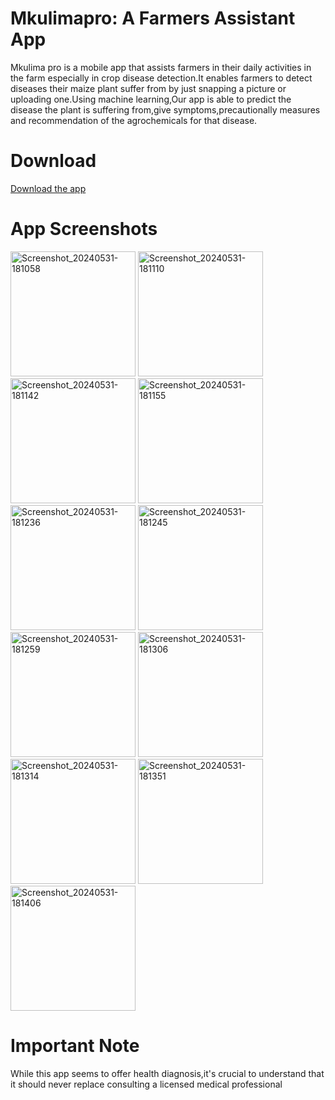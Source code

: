 # Mkulimapro: A Farmers Assistant App

Mkulima pro is a mobile app that assists farmers in their daily activities in the farm especially in crop disease detection.It enables farmers to detect diseases their maize plant suffer from by just snapping a picture or uploading one.Using machine learning,Our app is able to predict the disease the plant is suffering from,give symptoms,precautionally measures and recommendation of the agrochemicals for that disease.

# Download

[Download the app](https://play.google.com/store/apps/details?id=com.mkulimapro.mkulimapro)

# App Screenshots

<img src="https://github.com/NicholasNgaruiya/mkulimapro/assets/116637116/9e645f6a-12f5-483b-a9c1-77e0b0289d45" alt="Screenshot_20240531-181058" width="200">
<img src="https://github.com/NicholasNgaruiya/mkulimapro/assets/116637116/a3cc7445-659a-41de-9ddb-bf8345289b43" alt="Screenshot_20240531-181110" width="200">
<img src="https://github.com/NicholasNgaruiya/mkulimapro/assets/116637116/d75e3e4d-7f3b-4ad9-bbc3-3d33abc40e24" alt="Screenshot_20240531-181142" width="200">
<img src="https://github.com/NicholasNgaruiya/mkulimapro/assets/116637116/44f46e07-4ef0-4a39-a89b-8150c3a866f7" alt="Screenshot_20240531-181155" width="200">
<img src="https://github.com/NicholasNgaruiya/mkulimapro/assets/116637116/45bb14d6-2b5f-4212-83bd-247bcd9b4f12" alt="Screenshot_20240531-181236" width="200">
<img src="https://github.com/NicholasNgaruiya/mkulimapro/assets/116637116/74e09057-a59e-481d-8a9b-29ee2be27516" alt="Screenshot_20240531-181245" width="200">
<img src="https://github.com/NicholasNgaruiya/mkulimapro/assets/116637116/0894377e-abe6-49a1-b5ea-48bef5085950" alt="Screenshot_20240531-181259" width="200">
<img src="https://github.com/NicholasNgaruiya/mkulimapro/assets/116637116/aca1db83-d600-4bcb-9abd-631dbc9a6d9b" alt="Screenshot_20240531-181306" width="200">
<img src="https://github.com/NicholasNgaruiya/mkulimapro/assets/116637116/ac7a2234-86ed-48f3-bd9f-263081e0e0a7)" alt="Screenshot_20240531-181314" width="200">
<img src="https://github.com/NicholasNgaruiya/mkulimapro/assets/116637116/5ce4ac7b-9df8-426e-8c62-cf2e8ea8097c" alt="Screenshot_20240531-181351" width="200">
<img src="https://github.com/NicholasNgaruiya/mkulimapro/assets/116637116/22666708-0bcf-4b6e-a365-1e07b8fbceb2" alt="Screenshot_20240531-181406" width="200">

# Important Note

While this app seems to offer health diagnosis,it's crucial to understand that it should never replace consulting a licensed medical professional
